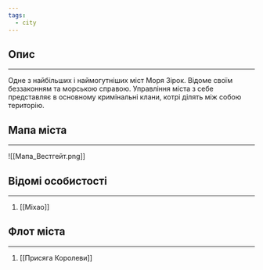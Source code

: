 ```yaml
---
tags:
  - city
---
```

## Опис
---
Одне з найбільших і наймогутніших міст Моря Зірок. Відоме своїм беззаконням та морською справою. Управління міста з себе представляє в основному кримінальні клани, котрі ділять між собою територію.  

## Мапа міста
---
![[Мапа_Вестгейт.png]]

## Відомі особистості
---
1. [[Міхао]]  


## Флот міста
---
1. [[Присяга Королеви]]